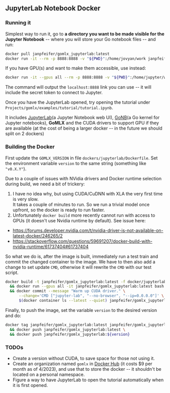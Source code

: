 ## JupyterLab Notebook Docker

### Running it
Simplest way to run it, go to **a directory you want to be made visible for the Jupyter Notebook** -- where you
will store your Go notebook files -- and run:

```bash
docker pull janpfeifer/gomlx_jupyterlab:latest
docker run -it --rm -p 8888:8888 -v "${PWD}":/home/jovyan/work janpfeifer/gomlx_jupyterlab:latest
```

If you have GPU(s) and want to make them accessible, use instead:

```bash
docker run -it --gpus all --rm -p 8888:8888 -v "${PWD}":/home/jupyter/work janpfeifer/gomlx_jupyterlab:latest
```

The command will output the `localhost:8888` link you can use -- it will include the secret token to connect to Jupyter.

Once you have the JupyterLab opened, try opening the tutorial under `Projects/gomlx/examples/tutorial/tutorial.ipynb`.

It includes [JupyterLab](https://jupyterlab.readthedocs.io/en/stable/)(a Jupyter Notebook web UI),
[GoNB](https://github.com/janpfeifer/gonb)(a Go kernel for Jupyter notebooks), **GoMLX** and the CUDA
drivers to support GPU if they are available (at the cost of being a larger docker -- in the future we 
should split on 2 dockers)

### Building the Docker

First update the `GOMLX_VERSION` in file `dockers/jupyterlab/Dockerfile`. Set the environment variable `version`
to the same string (something like `"v0.X.Y"`).

Due to a couple of issues with NVidia drivers and Docker runtime selection during build, we need a bit of trickery:

1. I have no idea why, but using CUDA/CuDNN with XLA the very first time is very slow.  
   It takes a couple of minutes to run.
   So we run a trivial model once upfront, so the docker is ready to run faster.
1. Unfortunately `docker build` more recently cannot run with access to GPUs (it doesn't use Nvidia runtime by default).
   See issue here:
  * https://forums.developer.nvidia.com/t/nvidia-driver-is-not-available-on-latest-docker/246265/2
  * https://stackoverflow.com/questions/59691207/docker-build-with-nvidia-runtime/61737404#61737404

So what we do is, after the image is built, immediately run a test train and commit the changed container to the 
image. We have to then also add a change to set update `CMD`, otherwise it will rewrite the `CMD` with our test script.


```bash
docker build -t janpfeifer/gomlx_jupyterlab:latest -f docker/jupyterlab/Dockerfile . \
  && docker run --gpus all -it janpfeifer/gomlx_jupyterlab:latest bash -c 'cd Projects/gomlx/examples/linear ; go run . --platform=CUDA' \
  && docker commit --message "Warm up CUDA driver." \
      --change='CMD ["jupyter-lab", "--no-browser", "--ip=0.0.0.0"]' \
      $(docker container ls --latest --quiet) janpfeifer/gomlx_jupyterlab:latest
```

Finally, to push the image, set the variable `version` to the desired version and do:

```bash
docker tag janpfeifer/gomlx_jupyterlab:latest janpfeifer/gomlx_jupyterlab:${version} \
  && docker push janpfeifer/gomlx_jupyterlab:latest \
  && docker push janpfeifer/gomlx_jupyterlab:${version}
```

### TODOs

- Create a version without CUDA, to save space for those not using it.
- Create an organization named `gomlx` in [Docker Hub](https://hub.docker.com/) (it costs $9 per month as of 4/2023), 
  and use that to store the docker -- it shouldn't be located on a personal namespace.
- Figure a way to have JupyterLab to open the tutorial automatically when it is first opened.

